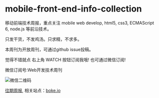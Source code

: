 mobile-front-end-info-collection
================================

移动前端技术周报，重点关注 mobile web develop, html5, css3, ECMAScript 6, node.js 等前沿技术。

只发干货，不发鸡汤。只求精，不求多。

本周刊为开放周刊，可通过github issue投稿。

觉得不错就点 右上角 WATCH 按钮订阅我哦! 也可通过微信订阅!

微信订阅号:Web开发技术周刊

![微信二维码][qr-image]

[往期周报](https://github.com/mobframe/mobile-front-end-info-collection/issues?q=is%3Aissue+is%3Aclosed), 相关站点：[boke.io](http://boke.io/)

[qr-image]: http://mobframe.github.io/mobile-front-end-info-collection/qrcode.jpg
